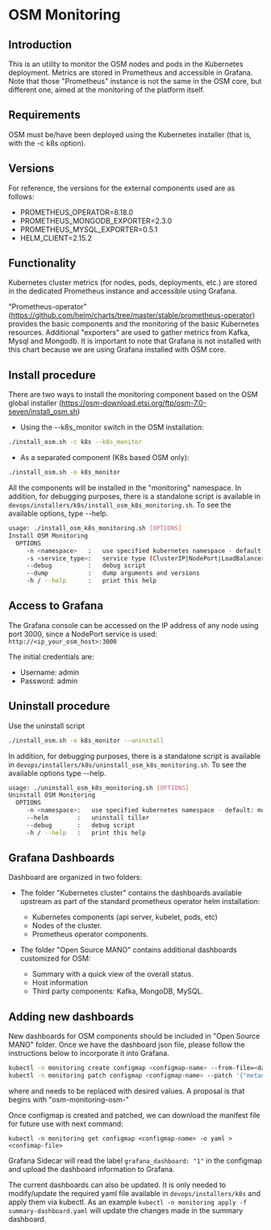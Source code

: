 <!--
Copyright 2019 Minsait - Indra S.A.

Licensed under the Apache License, Version 2.0 (the "License");
you may not use this file except in compliance with the License.
You may obtain a copy of the License at

    http://www.apache.org/licenses/LICENSE-2.0

Unless required by applicable law or agreed to in writing, software
distributed under the License is distributed on an "AS IS" BASIS,
WITHOUT WARRANTIES OR CONDITIONS OF ANY KIND, either express or implied.
See the License for the specific language governing permissions and
limitations under the License.
Author: Jose Manuel Palacios (jmpalacios@minsait.com)
Author: Jose Antonio Martinez (jamartinezv@minsait.com)
-->

# OSM Monitoring

## Introduction

This is an utility to monitor the OSM nodes and pods in the Kubernetes deployment. Metrics are stored in Prometheus and accessible in Grafana. Note that those "Prometheus" instance is not the same in the OSM core, but different one, aimed at the monitoring of the platform itself.

## Requirements

OSM must be/have been deployed using the Kubernetes installer (that is, with the -c k8s option).

## Versions

For reference, the versions for the external components used are as follows:

* PROMETHEUS_OPERATOR=6.18.0
* PROMETHEUS_MONGODB_EXPORTER=2.3.0
* PROMETHEUS_MYSQL_EXPORTER=0.5.1
* HELM_CLIENT=2.15.2

## Functionality

Kubernetes cluster metrics (for nodes, pods, deployments, etc.) are stored in the dedicated Prometheus instance and accessible using Grafana.

"Prometheus-operator" (<https://github.com/helm/charts/tree/master/stable/prometheus-operator>) provides the basic components and the monitoring of the basic Kubernetes resources. Additional "exporters" are used to gather metrics from Kafka, Mysql and Mongodb.
It is important to note that Grafana is not installed with this chart because we are using Grafana installed with OSM core.

## Install procedure

There are two ways to install the monitoring component based on the OSM global installer (<https://osm-download.etsi.org/ftp/osm-7.0-seven/install_osm.sh>)

* Using the --k8s_monitor switch in the OSM installation:

```bash
./install_osm.sh -c k8s --k8s_monitor
```

* As a separated component (K8s based OSM only):

```bash
./install_osm.sh -o k8s_monitor
```

All the components will be installed in the "monitoring" namespace. In addition, for debugging purposes, there is a standalone script is available in `devops/installers/k8s/install_osm_k8s_monitoring.sh`. To see the available options, type --help.

```sh
usage: ./install_osm_k8s_monitoring.sh [OPTIONS]
Install OSM Monitoring
  OPTIONS
     -n <namespace>   :   use specified kubernetes namespace - default: monitoring
     -s <service_type>:   service type (ClusterIP|NodePort|LoadBalancer) - default: NodePort
     --debug          :   debug script
     --dump           :   dump arguments and versions
     -h / --help      :   print this help
```

## Access to Grafana

The Grafana console can be accessed on the IP address of any node using port 3000, since a NodePort service is used: `http://<ip_your_osm_host>:3000`

The initial credentials are:

* Username: admin
* Password: admin

## Uninstall procedure

Use the uninstall script

```sh
./install_osm.sh -o k8s_monitor --uninstall
```

In addition, for debugging purposes, there is a standalone script is available in `devops/installers/k8s/uninstall_osm_k8s_monitoring.sh`. To see the available options type --help.

```bash
usage: ./uninstall_osm_k8s_monitoring.sh [OPTIONS]
Uninstall OSM Monitoring
  OPTIONS
     -n <namespace>:   use specified kubernetes namespace - default: monitoring
     --helm        :   uninstall tiller
     --debug       :   debug script
     -h / --help   :   print this help
```

## Grafana Dashboards

Dashboard are organized in two folders:

* The folder "Kubernetes cluster" contains the dashboards available upstream as part of the standard prometheus operator helm installation:

  * Kubernetes components (api server, kubelet, pods, etc)
  * Nodes of the cluster.
  * Prometheus operator components.

* The folder "Open Source MANO" contains additional dashboards customized for OSM:
  * Summary with a quick view of the overall status.
  * Host information
  * Third party components: Kafka, MongoDB, MySQL.

## Adding new dashboards

New dashboards for OSM components should be included in "Open Source MANO" folder. Once we have the dashboard json file, please follow the instructions below to incorporate it into Grafana.

```bash
kubectl -n monitoring create configmap <configmap-name> --from-file=<dashboard-json-file>
kubectl -n monitoring patch configmap <configmap-name> --patch '{"metadata": {"labels": {"grafana_dashboard": "1"},{"annotations": {k8s-sidecar-target-directory: "/tmp/dashboards/Open Source MANO"}}}}'
```
where <configmap-name> and <dashboard-json-file> needs to be replaced with desired values. A proposal is that <configmap-name> begins with "osm-monitoring-osm-"

Once configmap is created and patched, we can download the manifest file for future use with next command:
```
kubectl -n monitoring get configmap <configmap-name> -o yaml > <confimap-file>
```

Grafana Sidecar will read the label `grafana_dashboard: "1"` in the configmap and upload the dashboard information to Grafana.

The current dashboards can also be updated. It is only needed to modify/update the required yaml file available in `devops/installers/k8s` and apply them via kubectl. As an example `kubectl -n monitoring apply -f summary-dashboard.yaml` will update the changes made in the summary dashboard.
